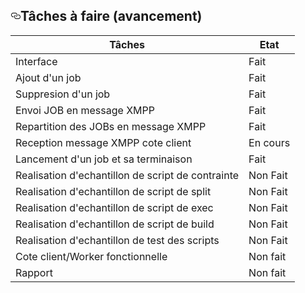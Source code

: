 
<h2><a id="user-content-tâches-à-faire-avancement" class="anchor" href="#tâches-à-faire-avancement" aria-hidden="true"><svg aria-hidden="true" class="octicon octicon-link" height="16" version="1.1" viewBox="0 0 16 16" width="16"><path fill-rule="evenodd" d="M4 9h1v1H4c-1.5 0-3-1.69-3-3.5S2.55 3 4 3h4c1.45 0 3 1.69 3 3.5 0 1.41-.91 2.72-2 3.25V8.59c.58-.45 1-1.27 1-2.09C10 5.22 8.98 4 8 4H4c-.98 0-2 1.22-2 2.5S3 9 4 9zm9-3h-1v1h1c1 0 2 1.22 2 2.5S13.98 12 13 12H9c-.98 0-2-1.22-2-2.5 0-.83.42-1.64 1-2.09V6.25c-1.09.53-2 1.84-2 3.25C6 11.31 7.55 13 9 13h4c1.45 0 3-1.69 3-3.5S14.5 6 13 6z"></path></svg></a>Tâches à faire (avancement)</h2>

<table><thead>
<tr>
<th>Tâches</th>
<th>Etat</th>
</tr>
</thead><tbody>
<tr>
<td>Interface</td>
<td>Fait</td>
</tr>
<tr>
<td>Ajout d'un job</td>
<td>Fait</td>
</tr>
<tr>
<td>Suppresion d'un job</td>
<td>Fait</td>
</tr>
<tr>
<td>Envoi JOB en message XMPP</td>
<td>Fait</td>
</tr>
<tr>
<td>Repartition des JOBs en message XMPP</td>
<td>Fait</td>
</tr>
<tr>
<td>Reception message XMPP cote client</td>
<td>En cours</td>
</tr>
<tr>
<td>Lancement d'un job et sa terminaison</td>
<td>Fait</td>
</tr>
<tr>
<td>Realisation d'echantillon de script de contrainte</td>
<td>Non Fait</td>
</tr>
<tr>
<td>Realisation d'echantillon de script de split</td>
<td>Non Fait</td>
</tr>
<tr>
<td>Realisation d'echantillon de script de exec</td>
<td>Non Fait</td>
</tr>
<tr>
<td>Realisation d'echantillon de script de build</td>
<td>Non Fait</td>
</tr>
<tr>
<td>Realisation d'echantillon de test des scripts </td>
<td>Non Fait</td>
</tr>
<tr>
<td>Cote client/Worker fonctionnelle</td>
<td>Non fait</td>
</tr>
<tr>
<td>Rapport</td>
<td>Non fait</td>
</tr>
</tbody></table>
</article>
  </div>

</div>
